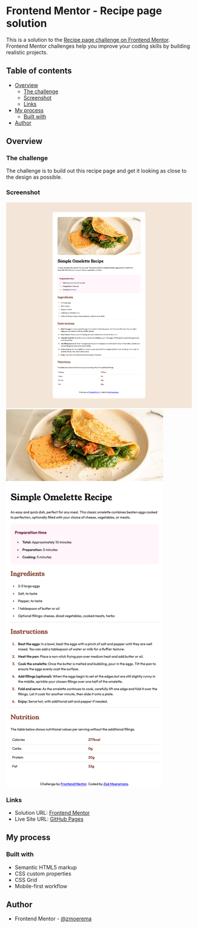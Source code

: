 # Frontend Mentor - Recipe page solution

This is a solution to the [Recipe page challenge on Frontend Mentor](https://www.frontendmentor.io/challenges/recipe-page-KiTsR8QQKm). Frontend Mentor challenges help you improve your coding skills by building realistic projects. 

## Table of contents

- [Overview](#overview)
  - [The challenge](#the-challenge)
  - [Screenshot](#screenshot)
  - [Links](#links)
- [My process](#my-process)
  - [Built with](#built-with)
- [Author](#author)

## Overview

### The challenge

The challenge is to build out this recipe page and get it looking as close to the design as possible.

### Screenshot

![desktop-view](./screenshots/desktop-view.png)
![mobile-view](./screenshots/mobile-view.png)

### Links

- Solution URL: [Frontend Mentor](https://www.frontendmentor.io/solutions/recipe-page-Yr7ilquPJk)
- Live Site URL: [GitHub Pages](https://zmoerema.github.io/frontend-mentor-recipe-page/)

## My process

### Built with

- Semantic HTML5 markup
- CSS custom properties
- CSS Grid
- Mobile-first workflow

## Author

- Frontend Mentor - [@zmoerema](https://www.frontendmentor.io/profile/zmoerema)
